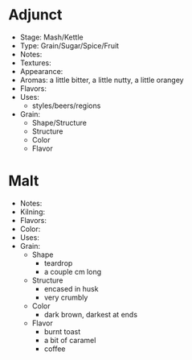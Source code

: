 # Adjunct
* Stage: Mash/Kettle
* Type: Grain/Sugar/Spice/Fruit
* Notes:
* Textures: 
* Appearance: 
* Aromas: a little bitter, a little nutty, a little orangey
* Flavors: 
* Uses:
	* styles/beers/regions
* Grain:
	* Shape/Structure
	* Structure
	* Color
	* Flavor
# Malt
* Notes:
* Kilning: 
* Flavors: 
* Color: 
* Uses:
* Grain:
	* Shape
		* teardrop
		* a couple cm long
	* Structure
		* encased in husk
		* very crumbly
	* Color
		* dark brown, darkest at ends
	* Flavor
		* burnt toast
		* a bit of caramel
		* coffee

# 